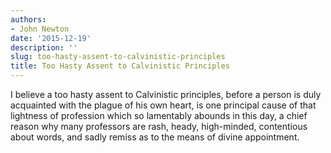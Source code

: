 ```yaml
---
authors:
- John Newton
date: '2015-12-19'
description: ''
slug: too-hasty-assent-to-calvinistic-principles
title: Too Hasty Assent to Calvinistic Principles
---
```

I believe a too hasty assent to Calvinistic principles, before a person is duly acquainted with the plague of his own heart, is one principal cause of that lightness of profession which so lamentably abounds in this day, a chief reason why many professors are rash, heady, high-minded, contentious about words, and sadly remiss as to the means of divine appointment.



